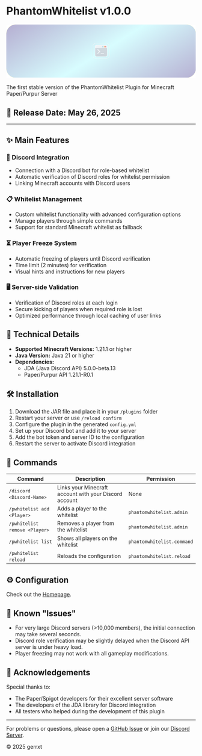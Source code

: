 # PhantomWhitelist v1.0.0

![PhantomWhitelist Banner](https://github.com/Gerrxt07/phantomwhitelist/blob/master/assets/banner.png)

The first stable version of the PhantomWhitelist Plugin for Minecraft Paper/Purpur Server

## 🚀 Release Date: May 26, 2025

---

## ✨ Main Features

### 🤖 Discord Integration

- Connection with a Discord bot for role-based whitelist
- Automatic verification of Discord roles for whitelist permission
- Linking Minecraft accounts with Discord users

### 📋 Whitelist Management

- Custom whitelist functionality with advanced configuration options
- Manage players through simple commands
- Support for standard Minecraft whitelist as fallback

### ⏳ Player Freeze System

- Automatic freezing of players until Discord verification
- Time limit (2 minutes) for verification
- Visual hints and instructions for new players

### 🖥️ Server-side Validation

- Verification of Discord roles at each login
- Secure kicking of players when required role is lost
- Optimized performance through local caching of user links

## 🔧 Technical Details

- **Supported Minecraft Versions:** 1.21.1 or higher
- **Java Version:** Java 21 or higher
- **Dependencies:**
  - JDA (Java Discord API) 5.0.0-beta.13
  - Paper/Purpur API 1.21.1-R0.1

## 🛠️ Installation

1. Download the JAR file and place it in your `/plugins` folder
2. Restart your server or use `/reload confirm`
3. Configure the plugin in the generated `config.yml`
4. Set up your Discord bot and add it to your server
5. Add the bot token and server ID to the configuration
6. Restart the server to activate Discord integration

## 📝 Commands

| Command | Description | Permission |
|--------|--------------|--------------|
| `/discord <Discord-Name>` | Links your Minecraft account with your Discord account | None |
| `/pwhitelist add <Player>` | Adds a player to the whitelist | `phantomwhitelist.admin` |
| `/pwhitelist remove <Player>` | Removes a player from the whitelist | `phantomwhitelist.admin` |
| `/pwhitelist list` | Shows all players on the whitelist | `phantomwhitelist.command` |
| `/pwhitelist reload` | Reloads the configuration | `phantomwhitelist.reload` |

## ⚙️ Configuration

Check out the [Homepage](https://github.com/gerrxt/phantomwhitelist).

## 🐛 Known "Issues"

- For very large Discord servers (>10,000 members), the initial connection may take several seconds.
- Discord role verification may be slightly delayed when the Discord API server is under heavy load.
- Player freezing may not work with all gameplay modifications.

## 🙏 Acknowledgements

Special thanks to:

- The Paper/Spigot developers for their excellent server software
- The developers of the JDA library for Discord integration
- All testers who helped during the development of this plugin

---

For problems or questions, please open a [GitHub Issue](https://github.com/gerrxt/phantomwhitelist/issues) or join our [Discord Server](https://discord.gg/phantomwhitelist).

© 2025 gerrxt
